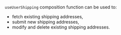 `useUserShipping` composition function can be used to:

* fetch existing shipping addresses,
* submit new shipping addresses,
* modify and delete existing shipping addresses.
